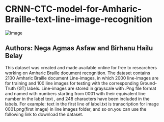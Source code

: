 # CRNN-CTC-model-for-Amharic-Braille-text-line-image-recognition
![image](https://github.com/user-attachments/assets/2b5d5a7c-ab31-47d0-b052-72df7c0869c4)

## Authors: Nega Agmas Asfaw and Birhanu Hailu Belay
This dataset was created and made available online for free to researchers working on Amharic Braille document recognition. 
The dataset contains 2100 Amharic Braille document Line-images, in which 2000 line-images are for training and 100 line images for testing with the corresponding Ground-Truth (GT) labels.
Line-images are stored in grayscale with .Png file format and named with numbers starting from 0001 with their equivalent line number in the label text , and 248 characters have been included in the labels.
For example: text in the first line of label.txt is transcription for image 0001.png(first image) in line images folder, and so on.you can use the following link to download the dataset.
